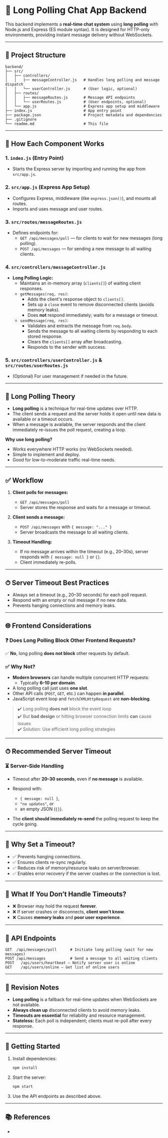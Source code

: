 # 📡 Long Polling Chat App Backend

This backend implements a **real-time chat system** using **long polling** with Node.js and Express (ES module syntax). It is designed for HTTP-only environments, providing instant message delivery without WebSockets.

---

## 📂 Project Structure

```
backend/
├── src/
│   ├── controllers/
│   │   ├── messageController.js   # Handles long polling and message dispatch
│   │   └── userController.js      # (User logic, optional)
│   ├── routes/
│   │   ├── messageRoutes.js       # Message API endpoints
│   │   └── userRoutes.js          # (User endpoints, optional)
│   └── app.js                     # Express app setup and middleware
├── index.js                       # App entry point
├── package.json                   # Project metadata and dependencies
├── .gitignore
└── readme.md                      # This file
```

---

## 🧠 How Each Component Works

### 1. `index.js` (Entry Point)
- Starts the Express server by importing and running the app from `src/app.js`.

### 2. `src/app.js` (Express App Setup)
- Configures Express, middleware (like `express.json()`), and mounts all routes.
- Imports and uses message and user routes.

### 3. `src/routes/messageRoutes.js`
- Defines endpoints for:
  - `GET /api/messages/poll` — for clients to wait for new messages (long polling).
  - `POST /api/messages` — for sending a new message to all waiting clients.

### 4. `src/controllers/messageController.js`
- **Long Polling Logic:**
  - Maintains an in-memory array (`clients[]`) of waiting client responses.
  - `getMessages(req, res)`:
    - Adds the client's response object to `clients[]`.
    - Sets up a `close` event to remove disconnected clients (avoids memory leaks).
    - Does **not** respond immediately; waits for a message or timeout.
  - `sendMessage(req, res)`:
    - Validates and extracts the message from `req.body`.
    - Sends the message to all waiting clients by responding to each stored response.
    - Clears the `clients[]` array after broadcasting.
    - Responds to the sender with success.

### 5. `src/controllers/userController.js` & `src/routes/userRoutes.js`
- (Optional) For user management if needed in the future.

---

## 📝 Long Polling Theory

- **Long polling** is a technique for real-time updates over HTTP.
- The client sends a request and the server holds it open until new data is available or a timeout occurs.
- When a message is available, the server responds and the client immediately re-issues the poll request, creating a loop.

**Why use long polling?**
- Works everywhere HTTP works (no WebSockets needed).
- Simple to implement and deploy.
- Good for low-to-moderate traffic real-time needs.

---

## ✅ Workflow

1. **Client polls for messages:**
   - `GET /api/messages/poll`
   - Server stores the response and waits for a message or timeout.

2. **Client sends a message:**
   - `POST /api/messages` with `{ message: "..." }`
   - Server broadcasts the message to all waiting clients.

3. **Timeout Handling:**
   - If no message arrives within the timeout (e.g., 20–30s), server responds with `{ message: null }` or `{}`.
   - Client immediately re-polls.

---

## ⏱ Server Timeout Best Practices

- Always set a timeout (e.g., 20–30 seconds) for each poll request.
- Respond with an empty or null message if no new data.
- Prevents hanging connections and memory leaks.

---

## 🌐 Frontend Considerations

### ❓ Does Long Polling Block Other Frontend Requests?

✅ **No**, long polling **does not block** other requests by default.

### ✅ Why Not?

- **Modern browsers** can handle multiple concurrent HTTP requests:
  - Typically **6–10 per domain**.
- A long polling call just uses **one slot**.
- Other API calls (`POST`, `GET`, etc.) can happen **in parallel**.
- JavaScript event loop and `fetch`/`XMLHttpRequest` are **non-blocking**.

> ✔️ Long polling **does not** block the event loop  
> ✔️ But **bad design** or hitting browser connection limits **can** cause issues  
> ✔️ Solution: Use efficient long polling strategies

---

## ⏱ Recommended Server Timeout

### ⏳ Server-Side Handling

- Timeout after **20–30 seconds**, even if **no message** is available.
- Respond with:
  - `{ message: null }`,  
  - `"no updates"`, or  
  - an empty JSON (`{}`).

- The **client should immediately re-send** the polling request to keep the cycle going.

---

## 🔁 Why Set a Timeout?

- ✅ Prevents hanging connections.
- ✅ Ensures clients re-sync regularly.
- ✅ Reduces risk of memory/resource leaks on server/browser.
- ✅ Enables error recovery if the server crashes or the connection is lost.

---

## 🚫 What If You Don’t Handle Timeouts?

- ❌ Browser may hold the request **forever**.
- ❌ If server crashes or disconnects, **client won’t know**.
- ❌ Causes **memory leaks** and **poor user experience**.

---

## 💬 API Endpoints

```http
GET  /api/messages/poll      # Initiate long polling (wait for new messages)
POST /api/messages           # Send a message to all waiting clients
POST   /api/users/heartbeat — Notify server user is online
GET    /api/users/online — Get list of online users
```

---

## 🚩 Revision Notes

- **Long polling** is a fallback for real-time updates when WebSockets are not available.
- **Always clean up** disconnected clients to avoid memory leaks.
- **Timeouts are essential** for reliability and resource management.
- **Stateless:** Each poll is independent; clients must re-poll after every response.

---

## 🚀 Getting Started

1. Install dependencies:
   ```sh
   npm install
   ```
2. Start the server:
   ```sh
   npm start
   ```
3. Use the API endpoints as described above.

---

## 📚 References

-
